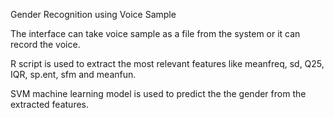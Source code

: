 Gender Recognition using Voice Sample

The interface can take voice sample as a file from the system or it can record the voice. 

R script is used to extract the most relevant features like meanfreq, sd, Q25, IQR, sp.ent, sfm and meanfun.

SVM machine learning model is used to predict the the gender from the extracted features.

